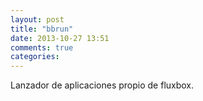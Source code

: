 ```yaml
---
layout: post
title: "bbrun"
date: 2013-10-27 13:51
comments: true
categories: 
---
```

Lanzador de aplicaciones propio de fluxbox.


